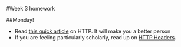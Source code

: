 #Week 3 homework

##Monday! 
-  Read <a href="http://code.tutsplus.com/tutorials/http-the-protocol-every-web-developer-must-know-part-1--net-31177">this quick article</a> on HTTP.  It will make you a better person
-  If you are feeling particularly scholarly, read up on <a href="http://code.tutsplus.com/tutorials/http-headers-for-dummies--net-8039">HTTP Headers</a>.
